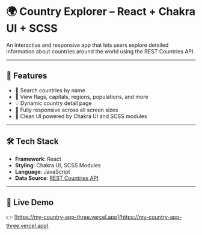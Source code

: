 # 🌍 Country Explorer – React + Chakra UI + SCSS

An interactive and responsive app that lets users explore detailed information about countries around the world using the REST Countries API.

---

## 🚀 Features

- 🔎 Search countries by name  
- 🧭 View flags, capitals, regions, populations, and more  
- 💡 Dynamic country detail page  
- 📱 Fully responsive across all screen sizes  
- 🎨 Clean UI powered by Chakra UI and SCSS modules  

---

## 🛠 Tech Stack

- **Framework**: React  
- **Styling**: Chakra UI, SCSS Modules  
- **Language**: JavaScript  
- **Data Source**: [REST Countries API](https://restcountries.com)

---

## 🔗 Live Demo

👉 [https://my-country-app-three.vercel.app](https://my-country-app-three.vercel.app)


